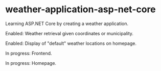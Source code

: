 # weather-application-asp-net-core
Learning ASP.NET Core by creating a weather application.

Enabled: Weather retrieval given coordinates or municipality.

Enabled: Display of "default" weather locations on homepage. 


In progress: Frontend. 

In progress: Homepage.

